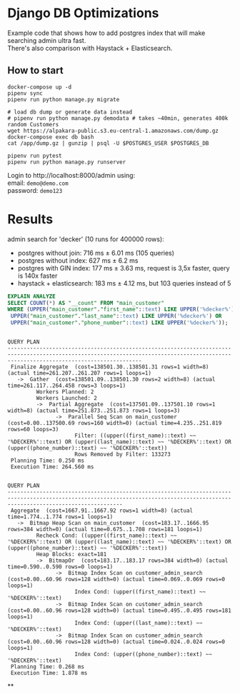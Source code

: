 # Django DB Optimizations

Example code that shows how to add postgres index that will make searching admin ultra fast.  
There's also comparison with Haystack + Elasticsearch.

## How to start
```
docker-compose up -d
pipenv sync
pipenv run python manage.py migrate

# load db dump or generate data instead
# pipenv run python manage.py demodata # takes ~40min, generates 400k random Customers
wget https://alpakara-public.s3.eu-central-1.amazonaws.com/dump.gz
docker-compose exec db bash
cat /app/dump.gz | gunzip | psql -U $POSTGRES_USER $POSTGRES_DB

pipenv run pytest
pipenv run python manage.py runserver
```
Login to http://localhost:8000/admin using:  
email: `demo@demo.com`  
password: `demo123`

# Results
admin search for 'decker' (10 runs for 400000 rows):
+ postgres without join:    716 ms ± 6.01 ms (105 queries)
+ postgres without index:   627 ms ± 6.2 ms
+ postgres with GIN index:  177 ms ± 3.63 ms, request is 3,5x faster, query is 140x faster
+ haystack + elasticsearch: 183 ms ± 4.12 ms, but 103 queries instead of 5



``` sql
EXPLAIN ANALYZE 
SELECT COUNT(*) AS "__count" FROM "main_customer" 
WHERE (UPPER("main_customer"."first_name"::text) LIKE UPPER('%decker%') OR
 UPPER("main_customer"."last_name"::text) LIKE UPPER('%decker%') OR
 UPPER("main_customer"."phone_number"::text) LIKE UPPER('%decker%'));
```
```
                                                                                      QUERY PLAN                                                                                      
--------------------------------------------------------------------------------------------------------------------------------------------------------------------------------------
 Finalize Aggregate  (cost=138501.30..138501.31 rows=1 width=8) (actual time=261.207..261.207 rows=1 loops=1)
   ->  Gather  (cost=138501.09..138501.30 rows=2 width=8) (actual time=261.117..264.458 rows=3 loops=1)
         Workers Planned: 2
         Workers Launched: 2
         ->  Partial Aggregate  (cost=137501.09..137501.10 rows=1 width=8) (actual time=251.873..251.873 rows=1 loops=3)
               ->  Parallel Seq Scan on main_customer  (cost=0.00..137500.69 rows=160 width=0) (actual time=4.235..251.819 rows=60 loops=3)
                     Filter: ((upper((first_name)::text) ~~ '%DECKER%'::text) OR (upper((last_name)::text) ~~ '%DECKER%'::text) OR (upper((phone_number)::text) ~~ '%DECKER%'::text))
                     Rows Removed by Filter: 133273
 Planning Time: 0.250 ms
 Execution Time: 264.560 ms
```

```
                                                                                   QUERY PLAN                                                                                   
--------------------------------------------------------------------------------------------------------------------------------------------------------------------------------
 Aggregate  (cost=1667.91..1667.92 rows=1 width=8) (actual time=1.774..1.774 rows=1 loops=1)
   ->  Bitmap Heap Scan on main_customer  (cost=183.17..1666.95 rows=384 width=0) (actual time=0.675..1.708 rows=181 loops=1)
         Recheck Cond: ((upper((first_name)::text) ~~ '%DECKER%'::text) OR (upper((last_name)::text) ~~ '%DECKER%'::text) OR (upper((phone_number)::text) ~~ '%DECKER%'::text))
         Heap Blocks: exact=181
         ->  BitmapOr  (cost=183.17..183.17 rows=384 width=0) (actual time=0.590..0.590 rows=0 loops=1)
               ->  Bitmap Index Scan on customer_admin_search  (cost=0.00..60.96 rows=128 width=0) (actual time=0.069..0.069 rows=0 loops=1)
                     Index Cond: (upper((first_name)::text) ~~ '%DECKER%'::text)
               ->  Bitmap Index Scan on customer_admin_search  (cost=0.00..60.96 rows=128 width=0) (actual time=0.495..0.495 rows=181 loops=1)
                     Index Cond: (upper((last_name)::text) ~~ '%DECKER%'::text)
               ->  Bitmap Index Scan on customer_admin_search  (cost=0.00..60.96 rows=128 width=0) (actual time=0.024..0.024 rows=0 loops=1)
                     Index Cond: (upper((phone_number)::text) ~~ '%DECKER%'::text)
 Planning Time: 0.268 ms
 Execution Time: 1.878 ms
```

**
